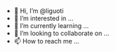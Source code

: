 - 👋 Hi, I’m @liguoti
- 👀 I’m interested in ...
- 🌱 I’m currently learning ...
- 💞️ I’m looking to collaborate on ...
- 📫 How to reach me ...

<!---
liguoti/liguoti is a ✨ special ✨ repository because its `README.md` (this file) appears on your GitHub profile.
You can click the Preview link to take a look at your changes.
--->
